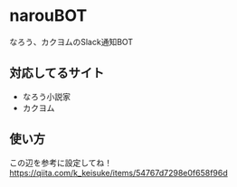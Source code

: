 # narouBOT
なろう、カクヨムのSlack通知BOT

## 対応してるサイト
- なろう小説家
- カクヨム

## 使い方
この辺を参考に設定してね！
https://qiita.com/k_keisuke/items/54767d7298e0f658f96d
